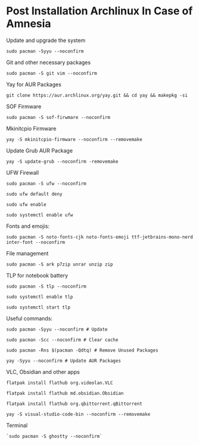 # Post Installation Archlinux In Case of Amnesia

Update and upgrade the system

`sudo pacman -Syyu --noconfirm`

Git and other necessary packages

`sudo pacman -S git vim --noconfirm`

Yay for AUR Packages

`git clone https://aur.archlinux.org/yay.git && cd yay && makepkg -si`

SOF Firmware

`sudo pacman -S sof-firwmare --noconfirm`

Mkinitcpio Firmware 

`yay -S mkinitcpio-firmware --noconfirm --removemake` 

Update Grub AUR Package

`yay -S update-grub --noconfirm -removemake`

UFW Firewall

`sudo pacman -S ufw --noconfirm`

`sudo ufw default deny`

`sudo ufw enable`

`sudo systemctl enable ufw`

Fonts and emojis:

`sudo pacman -S noto-fonts-cjk noto-fonts-emoji ttf-jetbrains-mono-nerd inter-font --noconfirm`

File management

`sudo pacman -S ark p7zip unrar unzip zip`

TLP for notebook battery

`sudo pacman -S tlp --noconfirm`

`sudo systemctl enable tlp`

`sudo systemctl start tlp`

Useful commands:

`sudo pacman -Syyu --noconfirm # Update`

`sudo pacman -Scc --noconfirm # Clear cache`

`sudo pacman -Rns $(pacman -Qdtq) # Remove Unused Packages`

`yay -Syyu --noconfirm # Update AUR Packages`

VLC, Obsidian and other apps

`flatpak install flathub org.videolan.VLC`

`flatpak install flathub md.obsidian.Obsidian`

`flatpak install flathub org.qbittorrent.qBittorrent`

`yay -S visual-studio-code-bin --noconfirm --removemake`

Terminal

	`sudo pacman -S ghostty --noconfirm`



